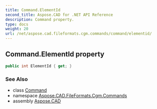 ```yaml
---
title: Command.ElementId
second_title: Aspose.CAD for .NET API Reference
description: Command property. 
type: docs
weight: 20
url: /net/aspose.cad.fileformats.cgm.commands/command/elementid/
---
```

## Command.ElementId property

```csharp
public int ElementId { get; }
```

### See Also

* class [Command](../)
* namespace [Aspose.CAD.FileFormats.Cgm.Commands](../../command/)
* assembly [Aspose.CAD](../../../)



